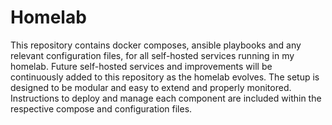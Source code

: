 # Homelab

This repository contains docker composes, ansible playbooks and any relevant configuration files, for all self-hosted services running in my homelab.
Future self-hosted services and improvements will be continuously added to this repository as the homelab evolves.
The setup is designed to be modular and easy to extend and properly monitored. Instructions to deploy and manage each component are included within the respective compose and configuration files.